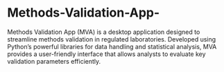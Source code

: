 # Methods-Validation-App-
Methods Validation App (MVA) is a desktop application designed to streamline methods validation in regulated laboratories. Developed using Python’s powerful libraries for data handling and statistical analysis, MVA provides a user-friendly interface that allows analysts to evaluate key validation parameters efficiently. 
